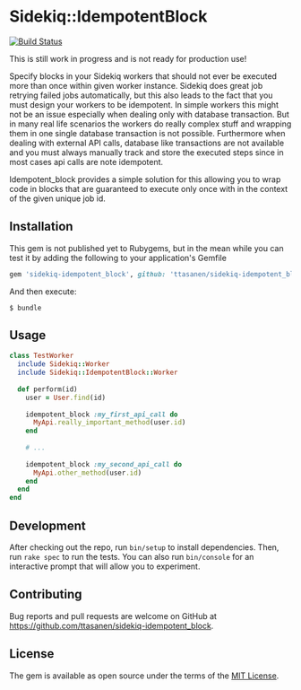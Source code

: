 # Sidekiq::IdempotentBlock
[![Build Status](https://travis-ci.org/ttasanen/sidekiq-idempotent_block.svg?branch=master)](https://travis-ci.org/ttasanen/sidekiq-idempotent_block)

This is still work in progress and is not ready for production use!

Specify blocks in your Sidekiq workers that should not ever be executed more than once within given worker instance. Sidekiq does great job retrying failed jobs automatically, but this also leads to the fact that you must design your workers to be idempotent. In simple workers this might not be an issue especially when dealing only with database transaction. But in many real life scenarios the workers do really complex stuff and wrapping them in one single database transaction is not possible. 
Furthermore when dealing with external API calls, database like transactions are not available and you must always manually track and store the executed steps since in most cases api calls are note idempotent.

Idempotent_block provides a simple solution for this allowing you to wrap code in blocks that are guaranteed to execute only once with in the context of the given unique job id.


## Installation

This gem is not published yet to Rubygems, but in the mean while you can test it by adding the following to your application's Gemfile

```ruby
gem 'sidekiq-idempotent_block', github: 'ttasanen/sidekiq-idempotent_block'
```

And then execute:

    $ bundle

## Usage

```ruby
class TestWorker
  include Sidekiq::Worker
  include Sidekiq::IdempotentBlock::Worker
  
  def perform(id)
    user = User.find(id)
  
    idempotent_block :my_first_api_call do
      MyApi.really_important_method(user.id)
    end
    
    # ...
  
    idempotent_block :my_second_api_call do
      MyApi.other_method(user.id)
    end
  end
end
```

## Development

After checking out the repo, run `bin/setup` to install dependencies. Then, run `rake spec` to run the tests. You can also run `bin/console` for an interactive prompt that will allow you to experiment.

## Contributing

Bug reports and pull requests are welcome on GitHub at https://github.com/ttasanen/sidekiq-idempotent_block.


## License

The gem is available as open source under the terms of the [MIT License](http://opensource.org/licenses/MIT).

